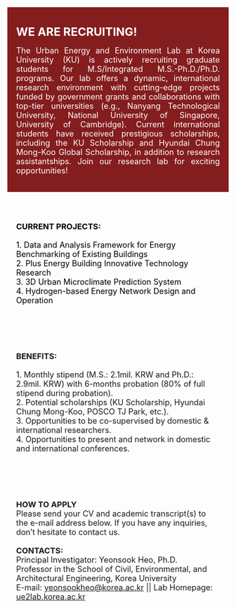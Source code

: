 <style>
  .container1 {
    background-color: #841D1E;
    color: white;
    padding: 20px;
    margin-bottom: 30px;
    text-align: justify;
    transition: background-color 0.3s ease; /* Add transition for smooth effect */
  }

  .container1:hover {
    background-color: #6A1516; /* Change color on hover */
  }

  .container2,
  .container3,
  .container4 {
    padding: 20px;
    margin-bottom: 30px;
    transition: background-color 0.3s ease; /* Add transition for smooth effect */
  }

  .container2:hover {
    background-color: #C2B497;
  }

  .container3:hover {
    background-color: #696969;
  }

  .container4:hover {
    background-color: #1E1E1E;
  }

  /* Add hover effects for links within containers */
  .container4 a:hover {
    color: #FFD700; /* Change link color on hover */
  }
</style>

<!-- Your container divs remain unchanged -->
<div class="container1">
  <p style="margin-bottom: 18px; margin-top: 20px;">
    <strong style="font-size: 26px;">WE ARE RECRUITING!</strong><br> 
    <br>
    <span style="font-size: 18px;">The Urban Energy and Environment Lab at Korea University (KU) is actively recruiting graduate students for M.S/Integrated M.S.-Ph.D./Ph.D. programs. Our lab offers a dynamic, international research environment with cutting-edge projects funded by government grants and collaborations with top-tier universities (e.g., Nanyang Technological University, National University of Singapore, University of Cambridge). Current international students have received prestigious scholarships, including the KU Scholarship and Hyundai Chung Mong-Koo Global Scholarship, in addition to research assistantships. Join our research lab for exciting opportunities!</span>
  </p>
</div>

<div class="container2">
  <p style="font-size: 18px; color: #000;">
    <strong style="font-size: 18px;">CURRENT PROJECTS:</strong><br>
       <br>
    1. Data and Analysis Framework for Energy Benchmarking of Existing Buildings<br>
    2. Plus Energy Building Innovative Technology Research<br>
    3. 3D Urban Microclimate Prediction System<br>
    4.  Hydrogen-based Energy Network Design and Operation
  </p>
</div>

<div class="container3">
  <p style="font-size: 18px;">
    <strong style="font-size: 18px;">BENEFITS:</strong><br>
       <br>
    1. Monthly stipend (M.S.: 2.1mil. KRW and Ph.D.: 2.9mil. KRW) with 6-months probation (80% of full stipend during probation).<br>
    2. Potential scholarships (KU Scholarship, Hyundai Chung Mong-Koo, POSCO TJ Park, etc.).<br>
    3. Opportunities to be co-supervised by domestic & international researchers.<br>
    4. Opportunities to present and network in domestic and international conferences.
  </p>
</div>

<div class="container4">
  <p style="font-size: 18px;">
    <strong style="font-size: 18px;">HOW TO APPLY</strong><br>
    Please send your CV and academic transcript(s) to the e-mail address below. If you have any inquiries, don’t hesitate to contact us.<br>
    <br>
    <strong style="font-size: 18px;">CONTACTS:</strong><br>
    Principal Investigator: Yeonsook Heo, Ph.D.<br>
    Professor in the School of Civil, Environmental, and Architectural Engineering, Korea University<br>
    E-mail: <a href="mailto:yeonsookheo@korea.ac.kr">yeonsookheo@korea.ac.kr</a> || Lab Homepage: <a href="https://ue2lab.korea.ac.kr">ue2lab.korea.ac.kr</a>
  </p>
</div>
